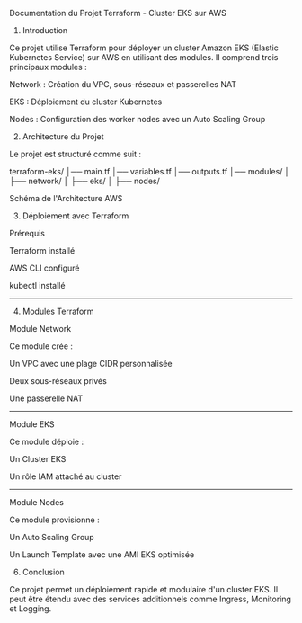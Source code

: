 Documentation du Projet Terraform - Cluster EKS sur AWS

1. Introduction

Ce projet utilise Terraform pour déployer un cluster Amazon EKS (Elastic Kubernetes Service) sur AWS en utilisant des modules. Il comprend trois principaux modules :

Network : Création du VPC, sous-réseaux et passerelles NAT

EKS : Déploiement du cluster Kubernetes

Nodes : Configuration des worker nodes avec un Auto Scaling Group

2. Architecture du Projet

Le projet est structuré comme suit :

terraform-eks/
│── main.tf
│── variables.tf
│── outputs.tf
│── modules/
│   ├── network/
│   ├── eks/
│   ├── nodes/

Schéma de l'Architecture AWS

3. Déploiement avec Terraform

Prérequis

Terraform installé

AWS CLI configuré

kubectl installé

---------------------------------------------------------------------
4. Modules Terraform

Module Network

Ce module crée :

Un VPC avec une plage CIDR personnalisée

Deux sous-réseaux privés

Une passerelle NAT

-------------------------------------------------------

Module EKS

Ce module déploie :

Un Cluster EKS

Un rôle IAM attaché au cluster

---------------------------------------------------

Module Nodes

Ce module provisionne :

Un Auto Scaling Group

Un Launch Template avec une AMI EKS optimisée

6. Conclusion

Ce projet permet un déploiement rapide et modulaire d'un cluster EKS. Il peut être étendu avec des services additionnels comme Ingress, Monitoring et Logging.
